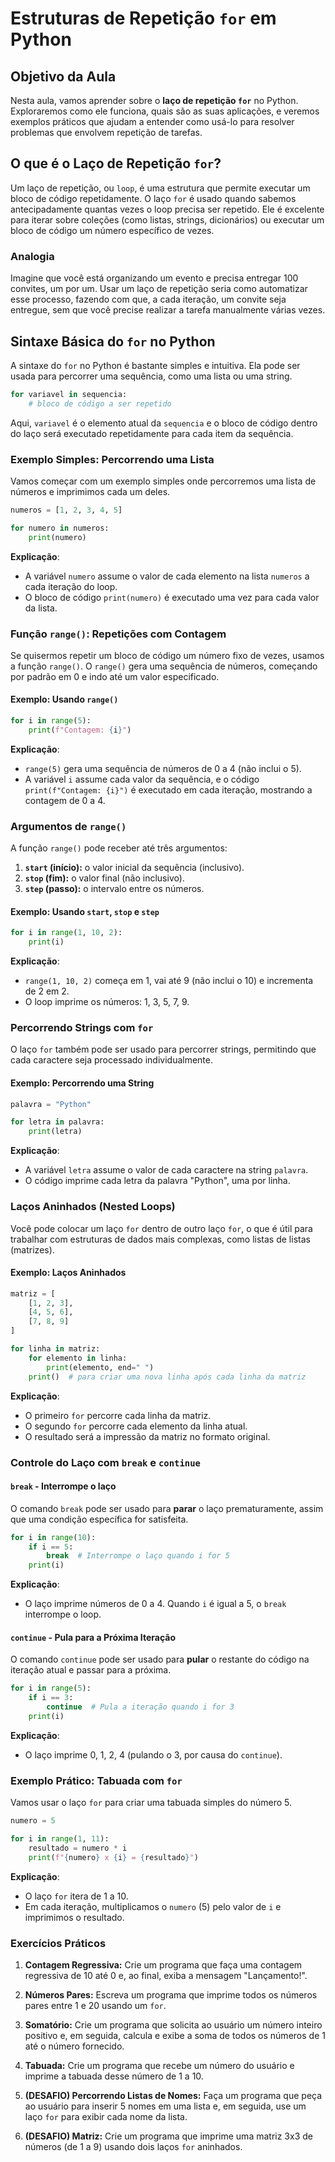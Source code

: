 # Estruturas de Repetição `for` em Python

## Objetivo da Aula

Nesta aula, vamos aprender sobre o **laço de repetição `for`** no Python. Exploraremos como ele funciona, quais são as suas aplicações, e veremos exemplos práticos que ajudam a entender como usá-lo para resolver problemas que envolvem repetição de tarefas.

## O que é o Laço de Repetição `for`?

Um laço de repetição, ou `loop`, é uma estrutura que permite executar um bloco de código repetidamente. O laço `for` é usado quando sabemos antecipadamente quantas vezes o loop precisa ser repetido. Ele é excelente para iterar sobre coleções (como listas, strings, dicionários) ou executar um bloco de código um número específico de vezes.

### Analogia

Imagine que você está organizando um evento e precisa entregar 100 convites, um por um. Usar um laço de repetição seria como automatizar esse processo, fazendo com que, a cada iteração, um convite seja entregue, sem que você precise realizar a tarefa manualmente várias vezes.

## Sintaxe Básica do `for` no Python

A sintaxe do `for` no Python é bastante simples e intuitiva. Ela pode ser usada para percorrer uma sequência, como uma lista ou uma string.

```python
for variavel in sequencia:
    # bloco de código a ser repetido
```

Aqui, `variavel` é o elemento atual da `sequencia` e o bloco de código dentro do laço será executado repetidamente para cada item da sequência.

### Exemplo Simples: Percorrendo uma Lista

Vamos começar com um exemplo simples onde percorremos uma lista de números e imprimimos cada um deles.

```python
numeros = [1, 2, 3, 4, 5]

for numero in numeros:
    print(numero)
```

**Explicação**:

- A variável `numero` assume o valor de cada elemento na lista `numeros` a cada iteração do loop.
- O bloco de código `print(numero)` é executado uma vez para cada valor da lista.

### Função `range()`: Repetições com Contagem

Se quisermos repetir um bloco de código um número fixo de vezes, usamos a função `range()`. O `range()` gera uma sequência de números, começando por padrão em 0 e indo até um valor especificado.

#### Exemplo: Usando `range()`

```python
for i in range(5):
    print(f"Contagem: {i}")
```

**Explicação**:

- `range(5)` gera uma sequência de números de 0 a 4 (não inclui o 5).
- A variável `i` assume cada valor da sequência, e o código `print(f"Contagem: {i}")` é executado em cada iteração, mostrando a contagem de 0 a 4.

### Argumentos de `range()`

A função `range()` pode receber até três argumentos:

1. **`start` (início):** o valor inicial da sequência (inclusivo).
2. **`stop` (fim):** o valor final (não inclusivo).
3. **`step` (passo):** o intervalo entre os números.

#### Exemplo: Usando `start`, `stop` e `step`

```python
for i in range(1, 10, 2):
    print(i)
```

**Explicação**:

- `range(1, 10, 2)` começa em 1, vai até 9 (não inclui o 10) e incrementa de 2 em 2.
- O loop imprime os números: 1, 3, 5, 7, 9.

### Percorrendo Strings com `for`

O laço `for` também pode ser usado para percorrer strings, permitindo que cada caractere seja processado individualmente.

#### Exemplo: Percorrendo uma String

```python
palavra = "Python"

for letra in palavra:
    print(letra)
```

**Explicação**:

- A variável `letra` assume o valor de cada caractere na string `palavra`.
- O código imprime cada letra da palavra "Python", uma por linha.

### Laços Aninhados (Nested Loops)

Você pode colocar um laço `for` dentro de outro laço `for`, o que é útil para trabalhar com estruturas de dados mais complexas, como listas de listas (matrizes).

#### Exemplo: Laços Aninhados

```python
matriz = [
    [1, 2, 3],
    [4, 5, 6],
    [7, 8, 9]
]

for linha in matriz:
    for elemento in linha:
        print(elemento, end=" ")
    print()  # para criar uma nova linha após cada linha da matriz
```

**Explicação**:

- O primeiro `for` percorre cada linha da matriz.
- O segundo `for` percorre cada elemento da linha atual.
- O resultado será a impressão da matriz no formato original.

### Controle do Laço com `break` e `continue`

#### `break` - Interrompe o laço

O comando `break` pode ser usado para **parar** o laço prematuramente, assim que uma condição específica for satisfeita.

```python
for i in range(10):
    if i == 5:
        break  # Interrompe o laço quando i for 5
    print(i)
```

**Explicação**:

- O laço imprime números de 0 a 4. Quando `i` é igual a 5, o `break` interrompe o loop.

#### `continue` - Pula para a Próxima Iteração

O comando `continue` pode ser usado para **pular** o restante do código na iteração atual e passar para a próxima.

```python
for i in range(5):
    if i == 3:
        continue  # Pula a iteração quando i for 3
    print(i)
```

**Explicação**:

- O laço imprime 0, 1, 2, 4 (pulando o 3, por causa do `continue`).

### Exemplo Prático: Tabuada com `for`

Vamos usar o laço `for` para criar uma tabuada simples do número 5.

```python
numero = 5

for i in range(1, 11):
    resultado = numero * i
    print(f"{numero} x {i} = {resultado}")
```

**Explicação**:

- O laço `for` itera de 1 a 10.
- Em cada iteração, multiplicamos o `numero` (5) pelo valor de `i` e imprimimos o resultado.

### Exercícios Práticos

1. **Contagem Regressiva:** Crie um programa que faça uma contagem regressiva de 10 até 0 e, ao final, exiba a mensagem "Lançamento!".

2. **Números Pares:** Escreva um programa que imprime todos os números pares entre 1 e 20 usando um `for`.

3. **Somatório:** Crie um programa que solicita ao usuário um número inteiro positivo e, em seguida, calcula e exibe a soma de todos os números de 1 até o número fornecido.

4. **Tabuada:** Crie um programa que recebe um número do usuário e imprime a tabuada desse número de 1 a 10.

5. **(DESAFIO) Percorrendo Listas de Nomes:** Faça um programa que peça ao usuário para inserir 5 nomes em uma lista e, em seguida, use um laço `for` para exibir cada nome da lista.

6. **(DESAFIO) Matriz:** Crie um programa que imprime uma matriz 3x3 de números (de 1 a 9) usando dois laços `for` aninhados.
